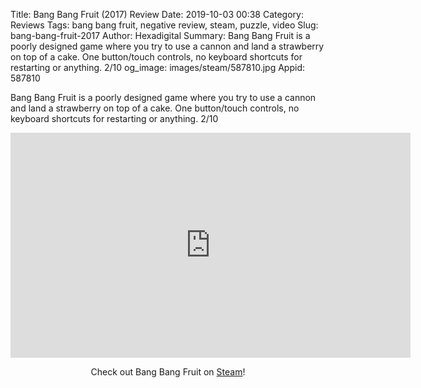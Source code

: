 Title: Bang Bang Fruit (2017) Review
Date: 2019-10-03 00:38
Category: Reviews
Tags: bang bang fruit, negative review, steam, puzzle, video
Slug: bang-bang-fruit-2017
Author: Hexadigital
Summary: Bang Bang Fruit is a poorly designed game where you try to use a cannon and land a strawberry on top of a cake. One button/touch controls, no keyboard shortcuts for restarting or anything. 2/10
og_image: images/steam/587810.jpg
Appid: 587810

Bang Bang Fruit is a poorly designed game where you try to use a cannon and land a strawberry on top of a cake. One button/touch controls, no keyboard shortcuts for restarting or anything. 2/10

<center><iframe src="https://www.youtube.com/embed/ILqD1lIStiA?feature=oembed" allow="accelerometer; autoplay; encrypted-media; gyroscope; picture-in-picture" width="640" height="360" frameborder="0"></iframe>

Check out Bang Bang Fruit on [Steam](https://store.steampowered.com/app/587810/?curator_clanid=34633900)!</center>